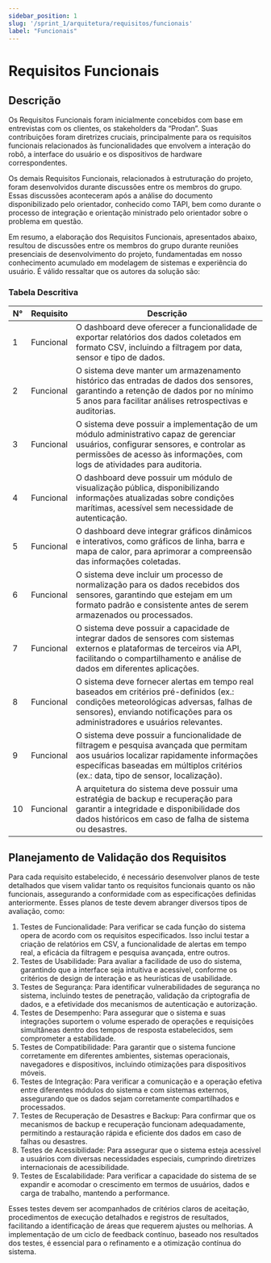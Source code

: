 ```yaml
---
sidebar_position: 1
slug: '/sprint_1/arquitetura/requisitos/funcionais'
label: "Funcionais"
---
```

# Requisitos Funcionais

## Descrição

Os Requisitos Funcionais foram inicialmente concebidos com base em entrevistas com os clientes, os stakeholders da “Prodan”. Suas contribuições foram diretrizes cruciais, principalmente para os requisitos funcionais relacionados às funcionalidades que envolvem a interação do robô, a interface do usuário e os dispositivos de hardware correspondentes.

Os demais Requisitos Funcionais, relacionados à estruturação do projeto, foram desenvolvidos durante discussões entre os membros do grupo. Essas discussões aconteceram após a análise do documento disponibilizado pelo orientador, conhecido como TAPI, bem como durante o processo de integração e orientação ministrado pelo orientador sobre o problema em questão.

Em resumo, a elaboração dos Requisitos Funcionais, apresentados abaixo, resultou de discussões entre os membros do grupo durante reuniões presenciais de desenvolvimento do projeto, fundamentadas em nosso conhecimento acumulado em modelagem de sistemas e experiência do usuário. É válido ressaltar que os autores da solução são:

### Tabela Descritiva 

| N°  | Requisito | Descrição                                                                              |
| --- | --------- | -------------------------------------------------------------------------------------- |
| 1   | Funcional | O dashboard deve oferecer a funcionalidade de exportar relatórios dos dados coletados em formato CSV, incluindo a filtragem por data, sensor e tipo de dados.|
| 2   | Funcional | O sistema deve manter um armazenamento histórico das entradas de dados dos sensores, garantindo a retenção de dados por no mínimo 5 anos para facilitar análises retrospectivas e auditorias.|
| 3   | Funcional | O sistema deve possuir a implementação de um módulo administrativo capaz de gerenciar usuários, configurar sensores, e controlar as permissões de acesso às informações, com logs de atividades para auditoria.|
| 4   | Funcional | O dashboard deve possuir um módulo de visualização pública, disponibilizando informações atualizadas sobre condições marítimas, acessível sem necessidade de autenticação.|
| 5   | Funcional | O dashboard deve integrar gráficos dinâmicos e interativos, como gráficos de linha, barra e mapa de calor, para aprimorar a compreensão das informações coletadas.|
| 6   | Funcional | O sistema deve incluir um processo de normalização para os dados recebidos dos sensores, garantindo que estejam em um formato padrão e consistente antes de serem armazenados ou processados.|
| 7   | Funcional | O sistema deve possuir a capacidade de integrar dados de sensores com sistemas externos e plataformas de terceiros via API, facilitando o compartilhamento e análise de dados em diferentes aplicações.|
| 8   | Funcional | O sistema deve fornecer alertas em tempo real baseados em critérios pré-definidos (ex.: condições meteorológicas adversas, falhas de sensores), enviando notificações para os administradores e usuários relevantes.|
| 9   | Funcional |O sistema deve possuir a funcionalidade de filtragem e pesquisa avançada que permitam aos usuários localizar rapidamente informações específicas baseadas em múltiplos critérios (ex.: data, tipo de sensor, localização).|
| 10  | Funcional | A arquitetura do sistema deve possuir uma estratégia de backup e recuperação para garantir a integridade e disponibilidade dos dados históricos em caso de falha de sistema ou desastres.|

## Planejamento de Validação dos Requisitos

Para cada requisito estabelecido, é necessário desenvolver planos de teste detalhados que visem validar tanto os requisitos funcionais quanto os não funcionais, assegurando a conformidade com as especificações definidas anteriormente. Esses planos de teste devem abranger diversos tipos de avaliação, como:

1. Testes de Funcionalidade: Para verificar se cada função do sistema opera de acordo com os requisitos especificados. Isso inclui testar a criação de relatórios em CSV, a funcionalidade de alertas em tempo real, a eficácia da filtragem e pesquisa avançada, entre outros.
2. Testes de Usabilidade: Para avaliar a facilidade de uso do sistema, garantindo que a interface seja intuitiva e acessível, conforme os critérios de design de interação e as heurísticas de usabilidade.
3. Testes de Segurança: Para identificar vulnerabilidades de segurança no sistema, incluindo testes de penetração, validação da criptografia de dados, e a efetividade dos mecanismos de autenticação e autorização.
4. Testes de Desempenho: Para assegurar que o sistema e suas integrações suportem o volume esperado de operações e requisições simultâneas dentro dos tempos de resposta estabelecidos, sem comprometer a estabilidade.
5. Testes de Compatibilidade: Para garantir que o sistema funcione corretamente em diferentes ambientes, sistemas operacionais, navegadores e dispositivos, incluindo otimizações para dispositivos móveis.
6. Testes de Integração: Para verificar a comunicação e a operação efetiva entre diferentes módulos do sistema e com sistemas externos, assegurando que os dados sejam corretamente compartilhados e processados.
7. Testes de Recuperação de Desastres e Backup: Para confirmar que os mecanismos de backup e recuperação funcionam adequadamente, permitindo a restauração rápida e eficiente dos dados em caso de falhas ou desastres.
8. Testes de Acessibilidade: Para assegurar que o sistema esteja acessível a usuários com diversas necessidades especiais, cumprindo diretrizes internacionais de acessibilidade.
9. Testes de Escalabilidade: Para verificar a capacidade do sistema de se expandir e acomodar o crescimento em termos de usuários, dados e carga de trabalho, mantendo a performance.

Esses testes devem ser acompanhados de critérios claros de aceitação, procedimentos de execução detalhados e registros de resultados, facilitando a identificação de áreas que requerem ajustes ou melhorias. A implementação de um ciclo de feedback contínuo, baseado nos resultados dos testes, é essencial para o refinamento e a otimização contínua do sistema.
